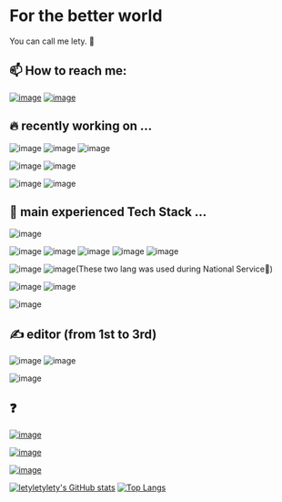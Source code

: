# **For the better world**

You can call me lety. 🤪

## 📫 How to reach me:
<a href="mailto:nologic.lety@gmail.com">![image](https://img.shields.io/badge/Gmail-D14836?style=for-the-badge&logo=gmail&logoColor=white)</a>
<a href="http://letyarch.blogspot.com">![image](https://img.shields.io/badge/Blogger-FF5722?style=for-the-badge&logo=blogger&logoColor=white)</a>


## 🔥 recently working on ...

![image](https://img.shields.io/badge/Flutter-02569B?style=for-the-badge&logo=flutter&logoColor=white)
![image](https://img.shields.io/badge/Rust-000000?style=for-the-badge&logo=rust&logoColor=white)
![image](https://img.shields.io/badge/Dart-0175C2?style=for-the-badge&logo=dart&logoColor=white)

![image](https://img.shields.io/badge/iOS-000000?style=for-the-badge&logo=ios&logoColor=white)
![image](https://img.shields.io/badge/Android-3DDC84?style=for-the-badge&logo=android&logoColor=white)

![image](https://img.shields.io/badge/Swift-FA7343?style=for-the-badge&logo=swift&logoColor=white)
![image](https://img.shields.io/badge/Kotlin-0095D5?&style=for-the-badge&logo=kotlin&logoColor=white)


## 🌟 main experienced Tech Stack ...

![image](https://img.shields.io/badge/Go-00ADD8?style=for-the-badge&logo=go&logoColor=white)

![image](https://img.shields.io/badge/C%2B%2B-00599C?style=for-the-badge&logo=c%2B%2B&logoColor=white)
![image](https://img.shields.io/badge/Python-FFD43B?style=for-the-badge&logo=python&logoColor=blue)
![image](https://img.shields.io/badge/Julia-9558B2?style=for-the-badge&logo=julia&logoColor=white)
![image](https://img.shields.io/badge/JavaScript-F7DF1E?style=for-the-badge&logo=javascript&logoColor=black)
![image](https://img.shields.io/badge/TypeScript-007ACC?style=for-the-badge&logo=typescript&logoColor=white)

![image](https://img.shields.io/badge/Perl-39457E?style=for-the-badge&logo=perl&logoColor=white)
![image](https://img.shields.io/badge/Visual_Basic-EEEEEE?style=for-the-badge&logoColor=black)(These two lang was used during National Service🙂)

![image](https://img.shields.io/badge/hyperledger-2F3134?style=for-the-badge&logo=hyperledger&logoColor=white)
![image](https://img.shields.io/badge/Ethereum-3C3C3D?style=for-the-badge&logo=Ethereum&logoColor=white)

![image](https://img.shields.io/badge/React-20232A?style=for-the-badge&logo=react&logoColor=61DAFB)


## ✍️ editor (from 1st to 3rd)

![image](https://img.shields.io/badge/VSCode-0078D4?style=for-the-badge&logo=visual%20studio%20code&logoColor=white)
![image](https://img.shields.io/badge/NeoVim-%2357A143.svg?&style=for-the-badge&logo=neovim&logoColor=white)

![image](https://img.shields.io/badge/Android_Studio-3DDC84?style=for-the-badge&logo=android-studio&logoColor=white)

## ❓

<a href="https://www.duolingo.com/profile/jjU8?via=leagues">![image](https://img.shields.io/badge/Duolingo-58CC02?style=for-the-badge&logo=Duolingo&logoColor=white)</a>

<a href="https://solved.ac/lety">![image](https://img.shields.io/badge/Boj.kr-P1-EEEEEE?style=for-the-badge&logoColor=black)</a>

<a href="https://leetcode.com/lety">![image](https://img.shields.io/badge/leetcode-aaaaaa?style=for-the-badge&logoColor=black)</a>

[![letyletylety's GitHub stats](https://github-readme-stats.vercel.app/api?username=letyletylety)](https://github.com/anuraghazra/github-readme-stats)
[![Top Langs](https://github-readme-stats.vercel.app/api/top-langs/?username=letyletylety&layout=compact&langs_count=8)](https://github.com/anuraghazra/github-readme-stats)


<!--
**letyletylety/letyletylety** is a ✨ _special_ ✨ repository because its `README.md` (this file) appears on your GitHub profile.

Here are some ideas to get you started:

- 🔭 I’m currently working on ...
- 🌱 I’m currently learning ...
- 👯 I’m looking to collaborate on ...
- 🤔 I’m looking for help with ...
- 💬 Ask me about ...
- 📫 How to reach me: ...
- 😄 Pronouns: ...
- ⚡ Fun fact: ...
-->

